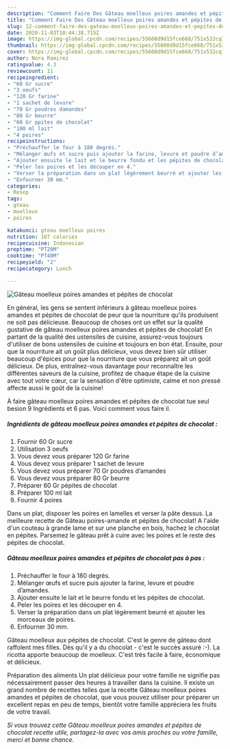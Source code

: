 ```yaml
---
description: "Comment Faire Des Gâteau moelleux poires amandes et pépites de chocolat"
title: "Comment Faire Des Gâteau moelleux poires amandes et pépites de chocolat"
slug: 12-comment-faire-des-gateau-moelleux-poires-amandes-et-pepites-de-chocolat
date: 2020-11-03T10:44:38.715Z
image: https://img-global.cpcdn.com/recipes/55608d9d15fce668/751x532cq70/gateau-moelleux-poires-amandes-et-pepites-de-chocolat-photo-principale-de-la-recette.jpg
thumbnail: https://img-global.cpcdn.com/recipes/55608d9d15fce668/751x532cq70/gateau-moelleux-poires-amandes-et-pepites-de-chocolat-photo-principale-de-la-recette.jpg
cover: https://img-global.cpcdn.com/recipes/55608d9d15fce668/751x532cq70/gateau-moelleux-poires-amandes-et-pepites-de-chocolat-photo-principale-de-la-recette.jpg
author: Nora Ramirez
ratingvalue: 4.3
reviewcount: 11
recipeingredient:
- "60 Gr sucre"
- "3 oeufs"
- "120 Gr farine"
- "1 sachet de levure"
- "70 Gr poudres damandes"
- "80 Gr beurre"
- "60 Gr ppites de chocolat"
- "100 ml lait"
- "4 poires"
recipeinstructions:
- "Préchauffer le four à 180 degrés."
- "Mélanger œufs et sucre puis ajouter la farine, levure et poudre d’amandes."
- "Ajouter ensuite le lait et le beurre fondu et les pépites de chocolat."
- "Peler les poires et les découper en 4."
- "Verser la préparation dans un plat légèrement beurré et ajouter les morceaux de poires."
- "Enfourner 30 mm."
categories:
- Resep
tags:
- gteau
- moelleux
- poires

katakunci: gteau moelleux poires 
nutrition: 167 calories
recipecuisine: Indonesian
preptime: "PT20M"
cooktime: "PT40M"
recipeyield: "2"
recipecategory: Lunch

---
```



![Gâteau moelleux poires amandes et pépites de chocolat](https://img-global.cpcdn.com/recipes/55608d9d15fce668/751x532cq70/gateau-moelleux-poires-amandes-et-pepites-de-chocolat-photo-principale-de-la-recette.jpg)

En général, les gens se sentent inférieurs à gâteau moelleux poires amandes et pépites de chocolat de peur que la nourriture qu'ils produisent ne soit pas délicieuse. Beaucoup de choses ont un effet sur la qualité gustative de gâteau moelleux poires amandes et pépites de chocolat! En partant de la qualité des ustensiles de cuisine, assurez-vous toujours d'utiliser de bons ustensiles de cuisine et toujours en bon état. Ensuite, pour que la nourriture ait un goût plus délicieux, vous devez bien sûr utiliser beaucoup d'épices pour que la nourriture que vous préparez ait un goût délicieux. De plus, entraînez-vous davantage pour reconnaître les différentes saveurs de la cuisine, profitez de chaque étape de la cuisine avec tout votre cœur, car la sensation d'être optimiste, calme et non pressé affecte aussi le goût de la cuisine!

<!--inarticleads1-->

À faire gâteau moelleux poires amandes et pépites de chocolat tue seul besion 9 Ingrédients et 6 pas. Voici comment vous faire il.

##### Ingrédients de gâteau moelleux poires amandes et pépites de chocolat :

1. Fournir 60 Gr sucre
1. Utilisation 3 oeufs
1. Vous devez vous préparer 120 Gr farine
1. Vous devez vous préparer 1 sachet de levure
1. Vous devez vous préparer 70 Gr poudres d’amandes
1. Vous devez vous préparer 80 Gr beurre
1. Préparer 60 Gr pépites de chocolat
1. Préparer 100 ml lait
1. Fournir 4 poires


Dans un plat, disposer les poires en lamelles et verser la pâte dessus. La meilleure recette de Gâteau poires-amande et pépites de chocolat! A l&#39;aide d&#39;un couteau à grande lame et sur une planche en bois, hachez le chocolat en pépites. Parsemez le gâteau prêt à cuire avec les poires et le reste des pépites de chocolat. 

<!--inarticleads2-->

##### Gâteau moelleux poires amandes et pépites de chocolat pas à pas :

1. Préchauffer le four à 180 degrés.
1. Mélanger œufs et sucre puis ajouter la farine, levure et poudre d’amandes.
1. Ajouter ensuite le lait et le beurre fondu et les pépites de chocolat.
1. Peler les poires et les découper en 4.
1. Verser la préparation dans un plat légèrement beurré et ajouter les morceaux de poires.
1. Enfourner 30 mm.


Gâteau moelleux aux pépites de chocolat. C&#39;est le genre de gâteau dont raffolent mes filles. Dès qu&#39;il y a du chocolat - c&#39;est le succès assuré :-). La ricotta apporte beaucoup de moelleux. C&#39;est très facile à faire, économique et délicieux. 

<!--inarticleads1-->

<p>
Préparation des aliments Un plat délicieux pour votre famille ne signifie pas nécessairement passer des heures à travailler dans la cuisine. Il existe un grand nombre de recettes telles que la recette Gâteau moelleux poires amandes et pépites de chocolat, que vous pouvez utiliser pour préparer un excellent repas en peu de temps, bientôt votre famille appréciera les fruits de votre travail.
</p>

<p>
<i>Si vous trouvez cette Gâteau moelleux poires amandes et pépites de chocolat recette utile, partagez-la avec vos amis proches ou votre famille, merci et bonne chance.</i>
</p>
